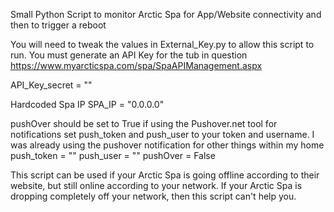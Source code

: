 Small Python Script to monitor Arctic Spa for App/Website connectivity and then to trigger a reboot

You will need to tweak the values in External_Key.py to allow this script to run.
You must generate an API Key for the tub in question
https://www.myarcticspa.com/spa/SpaAPIManagement.aspx

API_Key_secret = ""

Hardcoded Spa IP
SPA_IP = "0.0.0.0"

pushOver should be set to True if using the Pushover.net tool for notifications
set push_token and push_user to your token and username.
I was already using the pushover notification for other things within my home
push_token = ""
push_user = ""
pushOver = False

This script can be used if your Arctic Spa is going offline according to their website, but still online according to your network. If your Arctic Spa is dropping completely off your network, then this script can't help you.
